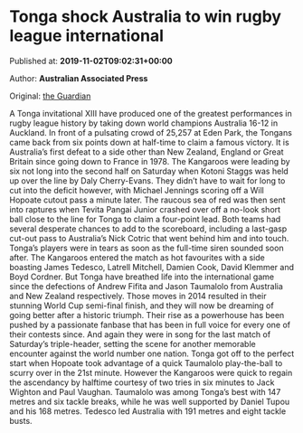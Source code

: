 
# Tonga shock Australia to win rugby league international

Published at: **2019-11-02T09:02:31+00:00**

Author: **Australian Associated Press**

Original: [the Guardian](https://www.theguardian.com/sport/2019/nov/02/tonga-shock-australia-to-win-rugby-league-international)

A Tonga invitational XIII have produced one of the greatest performances in rugby league history by taking down world champions Australia 16-12 in Auckland. In front of a pulsating crowd of 25,257 at Eden Park, the Tongans came back from six points down at half-time to claim a famous victory. It is Australia’s first defeat to a side other than New Zealand, England or Great Britain since going down to France in 1978.
The Kangaroos were leading by six not long into the second half on Saturday when Kotoni Staggs was held up over the line by Daly Cherry-Evans. They didn’t have to wait for long to cut into the deficit however, with Michael Jennings scoring off a Will Hopoate cutout pass a minute later. The raucous sea of red was then sent into raptures when Tevita Pangai Junior crashed over off a no-look short ball close to the line for Tonga to claim a four-point lead.
Both teams had several desperate chances to add to the scoreboard, including a last-gasp cut-out pass to Australia’s Nick Cotric that went behind him and into touch. Tonga’s players were in tears as soon as the full-time siren sounded soon after.
The Kangaroos entered the match as hot favourites with a side boasting James Tedesco, Latrell Mitchell, Damien Cook, David Klemmer and Boyd Cordner. But Tonga have breathed life into the international game since the defections of Andrew Fifita and Jason Taumalolo from Australia and New Zealand respectively. Those moves in 2014 resulted in their stunning World Cup semi-final finish, and they will now be dreaming of going better after a historic triumph.
Their rise as a powerhouse has been pushed by a passionate fanbase that has been in full voice for every one of their contests since. And again they were in song for the last match of Saturday’s triple-header, setting the scene for another memorable encounter against the world number one nation.
Tonga got off to the perfect start when Hopoate took advantage of a quick Taumalolo play-the-ball to scurry over in the 21st minute. However the Kangaroos were quick to regain the ascendancy by halftime courtesy of two tries in six minutes to Jack Wighton and Paul Vaughan.
Taumalolo was among Tonga’s best with 147 metres and six tackle breaks, while he was well supported by Daniel Tupou and his 168 metres. Tedesco led Australia with 191 metres and eight tackle busts.
